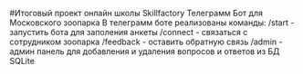 #Итоговый проект онлайн школы Skillfactory Телеграмм Бот для Московского зоопарка
В телеграмм боте реализованы команды:
/start - запустить бота для заполения анкеты
/connect - связаться с сотрудником зоопарка
/feedback - оставить обратную связь
/admin - админ панель для добавления и удаления вопросов и ответов из БД SQLite
